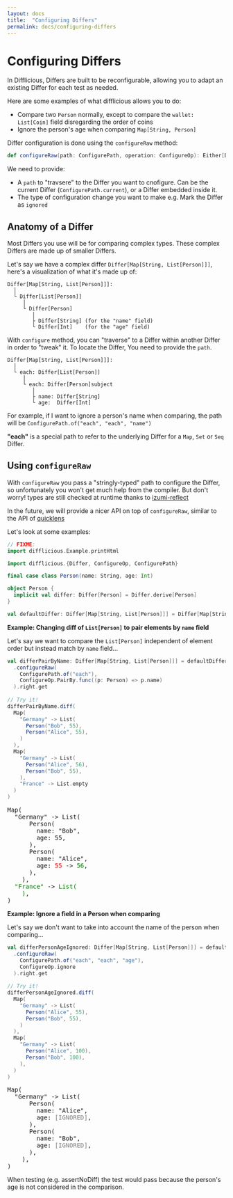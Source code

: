 ```yaml
---
layout: docs
title:  "Configuring Differs"
permalink: docs/configuring-differs
---
```


# Configuring Differs

In Difflicious, Differs are built to be reconfigurable, allowing you to adapt an existing Differ for each test as needed.

Here are some examples of what difflicious allows you to do:

- Compare two `Person` normally, except to compare the `wallet: List[Coin]` field disregarding the order of coins
- Ignore the person's age when comparing `Map[String, Person]`
  
Differ configuration is done using the `configureRaw` method:

```scala
def configureRaw(path: ConfigurePath, operation: ConfigureOp): Either[DifferUpdateError, Differ[T]]
```

We need to provide:

- A `path` to "travsere" to the Differ you want to cnofigure. Can be the current Differ (`ConfigurePath.current`), or a Differ embedded inside it.
- The type of configuration change you want to make e.g. Mark the Differ as `ignored`

## Anatomy of a Differ

Most Differs you use will be for comparing complex types. These complex Differs are made up of smaller Differs.

Let's say we have a complex differ `Differ[Map[String, List[Person]]]`, here's a visualization of what it's made up of:

```
Differ[Map[String, List[Person]]]:
  │
  └ Differ[List[Person]]
     │
     └ Differ[Person]
        │
        ├ Differ[String] (for the "name" field)
        └ Differ[Int]    (for the "age" field)
```

With `configure` method, you can "traverse" to a Differ within another Differ in order to "tweak" it. 
To locate the Differ, You need to provide the `path`.

```
Differ[Map[String, List[Person]]]:
  │
  └ each: Differ[List[Person]]
     │
     └ each: Differ[Person]subject
        │
        ├ name: Differ[String] 
        └ age:  Differ[Int]    
```

For example, if I want to ignore a person's name when comparing, the path will be `ConfigurePath.of("each", "each", "name")`

**"each"** is a special path to refer to the underlying Differ for a `Map`, `Set` or `Seq` Differ.

## Using `configureRaw`

With `configureRaw` you pass a "stringly-typed" path to configure the Differ, so unfortunately you won't get much help from the compiler.
But don't worry! types are still checked at runtime thanks to [izumi-reflect](https://github.com/zio/izumi-reflect) 

In the future, we will provide a nicer API on top of `configureRaw`, similar to the API of 
[quicklens](https://github.com/softwaremill/quicklens)

Let's look at some examples:

```scala mdoc:invisible
// FIXME:
import difflicious.Example.printHtml
```

```scala mdoc:silent
import difflicious.{Differ, ConfigureOp, ConfigurePath}

final case class Person(name: String, age: Int)

object Person {
  implicit val differ: Differ[Person] = Differ.derive[Person]
}

val defaultDiffer: Differ[Map[String, List[Person]]] = Differ[Map[String, List[Person]]]
```

**Example: Changing diff of `List[Person]` to pair elements by `name` field**

Let's say we want to compare the `List[Person]` independent of element order but instead match by `name` field...

```scala mdoc:silent
val differPairByName: Differ[Map[String, List[Person]]] = defaultDiffer
  .configureRaw(
    ConfigurePath.of("each"), 
    ConfigureOp.PairBy.func((p: Person) => p.name)
  ).right.get
  
// Try it!  
differPairByName.diff(
  Map(
    "Germany" -> List(
      Person("Bob", 55),
      Person("Alice", 55),
    )
  ),
  Map(
    "Germany" -> List(
      Person("Alice", 56),
      Person("Bob", 55),
    ),
    "France" -> List.empty
  )
)
```

<pre class="diff-render">
Map(
  "Germany" -> List(
      Person(
        name: "Bob",
        age: 55,
      ),
      Person(
        name: "Alice",
        age: <span style="color: red;">55</span> -> <span style="color: green;">56</span>,
      ),
    ),
  <span style="color: green;">"France"</span> -> <span style="color: green;">List(
    )</span>,
)
</pre>

**Example: Ignore a field in a Person when comparing**

Let's say we don't want to take into account the name of the person when comparing...

```scala mdoc:silent
val differPersonAgeIgnored: Differ[Map[String, List[Person]]] = defaultDiffer
  .configureRaw(
    ConfigurePath.of("each", "each", "age"), 
    ConfigureOp.ignore
  ).right.get
  
// Try it!  
differPersonAgeIgnored.diff(
  Map(
    "Germany" -> List(
      Person("Alice", 55),
      Person("Bob", 55),
    )
  ),
  Map(
    "Germany" -> List(
      Person("Alice", 100),
      Person("Bob", 100),
    ),
  )
)
```

<pre class="diff-render">
Map(
  "Germany" -> List(
      Person(
        name: "Alice",
        age: <span style="color: gray;">[IGNORED]</span>,
      ),
      Person(
        name: "Bob",
        age: <span style="color: gray;">[IGNORED]</span>,
      ),
    ),
)
</pre>

When testing (e.g. assertNoDiff) the test would pass because the person's age is not considered in the comparison.
